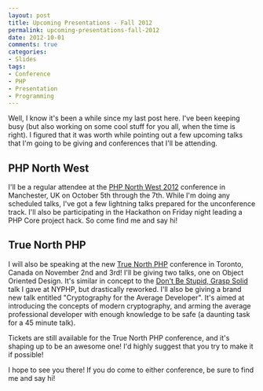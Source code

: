 ```yaml
---
layout: post
title: Upcoming Presentations - Fall 2012
permalink: upcoming-presentations-fall-2012
date: 2012-10-01
comments: true
categories:
- Slides
tags:
- Conference
- PHP
- Presentation
- Programming
---
```


Well, I know it's been a while since my last post here. I've been keeping busy (but also working on some cool stuff for you all, when the time is right). I figured that it was worth while pointing out a few upcoming talks that I'm going to be giving and conferences that I'll be attending.

## PHP North West

I'll be a regular attendee at the [PHP North West 2012](http://conference.phpnw.org.uk/phpnw12/) conference in Manchester, UK on October 5th through the 7th. While I'm doing any scheduled talks, I've got a few lightning talks prepared for the unconference track. I'll also be participating in the Hackathon on Friday night leading a PHP Core project hack. So come find me and say hi!

## True North PHP

I will also be speaking at the new [True North PHP](http://truenorthphp.ca/) conference in Toronto, Canada on November 2nd and 3rd! I'll be giving two talks, one on Object Oriented Design. It's similar in concept to the [Don't Be Stupid, Grasp Solid](http://blog.ircmaxell.com/2012/05/dont-be-stupid-grasp-solid-slides.html) talk I gave at NYPHP, but drastically reworked. I'll also be giving a brand new talk entitled "Cryptography for the Average Developer". It's aimed at introducing the concepts of modern cryptography, and arming the average professional developer with enough knowledge to be safe (a daunting task for a 45 minute talk).

Tickets are still available for the True North PHP conference, and it's shaping up to be an awesome one! I'd highly suggest that you try to make it if possible!

I hope to see you there! If you do come to either conference, be sure to find me and say hi!
